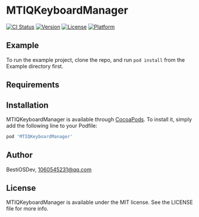 # MTIQKeyboardManager

[![CI Status](https://img.shields.io/travis/BestiOSDev/MTIQKeyboardManager.svg?style=flat)](https://travis-ci.org/BestiOSDev/MTIQKeyboardManager)
[![Version](https://img.shields.io/cocoapods/v/MTIQKeyboardManager.svg?style=flat)](https://cocoapods.org/pods/MTIQKeyboardManager)
[![License](https://img.shields.io/cocoapods/l/MTIQKeyboardManager.svg?style=flat)](https://cocoapods.org/pods/MTIQKeyboardManager)
[![Platform](https://img.shields.io/cocoapods/p/MTIQKeyboardManager.svg?style=flat)](https://cocoapods.org/pods/MTIQKeyboardManager)

## Example

To run the example project, clone the repo, and run `pod install` from the Example directory first.

## Requirements

## Installation

MTIQKeyboardManager is available through [CocoaPods](https://cocoapods.org). To install
it, simply add the following line to your Podfile:

```ruby
pod 'MTIQKeyboardManager'
```

## Author

BestiOSDev, 1060545231@qq.com

## License

MTIQKeyboardManager is available under the MIT license. See the LICENSE file for more info.
